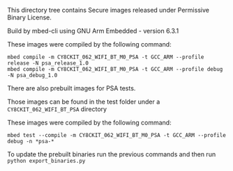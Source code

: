 
This directory tree contains Secure images released under Permissive Binary License.

Build by mbed-cli using GNU Arm Embedded - version 6.3.1

These images were compiled by the following command:

```
mbed compile -m CY8CKIT_062_WIFI_BT_M0_PSA -t GCC_ARM --profile release -N psa_release_1.0
mbed compile -m CY8CKIT_062_WIFI_BT_M0_PSA -t GCC_ARM --profile debug -N psa_debug_1.0
```

There are also prebuilt images for PSA tests.

Those images can be found in the test folder under a `CY8CKIT_062_WIFI_BT_PSA` directory

These images were compiled by the following command:

```
mbed test --compile -m CY8CKIT_062_WIFI_BT_M0_PSA -t GCC_ARM --profile debug -n *psa-*
```

To update the prebuilt binaries run the previous commands and then run ```python export_binaries.py```
